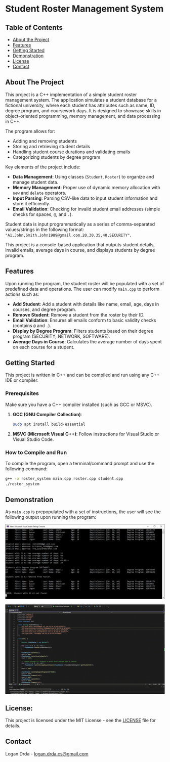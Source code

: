 # Student Roster Management System

<!-- TABLE OF CONTENTS -->
## Table of Contents
- [About the Project](#about-the-project)
- [Features](#features)
- [Getting Started](#getting-started)
- [Demonstration](#demonstration)
- [License](#license)
- [Contact](#contact)

<!-- ABOUT THE PROJECT -->
## About The Project
This project is a C++ implementation of a simple student roster management system. The application simulates a student database for a fictional university, where each student has attributes such as name, ID, degree program, and coursework days. It is designed to showcase skills in object-oriented programming, memory management, and data processing in C++.

The program allows for:
- Adding and removing students
- Storing and retrieving student details
- Handling student course durations and validating emails
- Categorizing students by degree program

Key elements of the project include:
- **Data Management**: Using classes (`Student`, `Roster`) to organize and manage student data.
- **Memory Management**: Proper use of dynamic memory allocation with `new` and `delete` operators.
- **Input Parsing**: Parsing CSV-like data to input student information and store it efficiently.
- **Email Validation**: Checking for invalid student email addresses (simple checks for spaces, `@`, and `.`).

Student data is input programmatically as a series of comma-separated values/strings in the following format: `"A1,John,Smith,John1989@gmail.com,20,30,35,40,SECURITY"`.

This project is a console-based application that outputs student details, invalid emails, average days in course, and displays students by degree program.

<!-- FEATURES -->
## Features
Upon running the program, the student roster will be populated with a set of predefined data and operations. The user can modify `main.cpp` to perform actions such as:
- **Add Student**: Add a student with details like name, email, age, days in courses, and degree program.
- **Remove Student**: Remove a student from the roster by their ID.
- **Email Validation**: Ensures all emails conform to basic validity checks (contains `@` and `.`).
- **Display by Degree Program**: Filters students based on their degree program (SECURITY, NETWORK, SOFTWARE).
- **Average Days in Course**: Calculates the average number of days spent on each course for a student.

<!-- GETTING STARTED -->
## Getting Started
This project is written in C++ and can be compiled and run using any C++ IDE or compiler.

### Prerequisites
Make sure you have a C++ compiler installed (such as GCC or MSVC).

1. **GCC (GNU Compiler Collection)**:
    ```sh
    sudo apt install build-essential
    ```

2. **MSVC (Microsoft Visual C++)**:
    Follow instructions for Visual Studio or Visual Studio Code.

### How to Compile and Run
To compile the program, open a terminal/command prompt and use the following command:

```sh
g++ -o roster_system main.cpp roster.cpp student.cpp
./roster_system
```

<!-- Demonstration -->
## Demonstration
As `main.cpp` is prepopulated with a set of instructions, the user will see the following output upon running the program:

![.jpg of Output](readme_assets/demonstration.jpg)

![.gif of Output](readme_assets/demonstration.gif)

<!-- License -->
## License:
This project is licensed under the MIT License - see the [LICENSE](LICENSE) file for details.

<!-- CONTACT -->
## Contact
Logan Drda - logan.drda.cs@gmail.com
